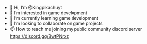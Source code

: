 - 👋 Hi, I’m @Kingpikachuyt
- 👀 I’m interested in game development
- 🌱 I’m currently learning game development
- 💞️ I’m looking to collaborate on game projects
- 📫 How to reach me joining my public community discord server https://discord.gg/BwtPNrxz

<!---
Kingpikachuyt/Kingpikachuyt is a ✨ special ✨ repository because its `README.md` (this file) appears on your GitHub profile.
You can click the Preview link to take a look at your changes.
--->
